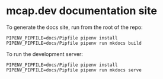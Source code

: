 # mcap.dev documentation site

To generate the docs site, run from the root of the repo:

```
PIPENV_PIPFILE=docs/Pipfile pipenv install
PIPENV_PIPFILE=docs/Pipfile pipenv run mkdocs build
```

To run the development server:

```
PIPENV_PIPFILE=docs/Pipfile pipenv install
PIPENV_PIPFILE=docs/Pipfile pipenv run mkdocs serve
```
